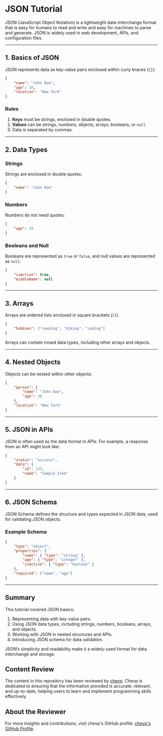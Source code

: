 
# JSON Tutorial

JSON (JavaScript Object Notation) is a lightweight data-interchange format that is easy for humans to read and write and easy for machines to parse and generate. JSON is widely used in web development, APIs, and configuration files.

---

## 1. Basics of JSON

JSON represents data as key-value pairs enclosed within curly braces (`{}`):

```json
{
    "name": "John Doe",
    "age": 30,
    "location": "New York"
}
```

### Rules

1. **Keys** must be strings, enclosed in double quotes.
2. **Values** can be strings, numbers, objects, arrays, booleans, or `null`.
3. Data is separated by commas.

---

## 2. Data Types

### Strings

Strings are enclosed in double quotes:

```json
{
    "name": "John Doe"
}
```

### Numbers

Numbers do not need quotes:

```json
{
    "age": 30
}
```

### Booleans and Null

Booleans are represented as `true` or `false`, and null values are represented as `null`:

```json
{
    "isActive": true,
    "middleName": null
}
```

---

## 3. Arrays

Arrays are ordered lists enclosed in square brackets (`[]`).

```json
{
    "hobbies": ["reading", "hiking", "coding"]
}
```

Arrays can contain mixed data types, including other arrays and objects.

---

## 4. Nested Objects

Objects can be nested within other objects:

```json
{
    "person": {
        "name": "John Doe",
        "age": 30
    },
    "location": "New York"
}
```

---

## 5. JSON in APIs

JSON is often used as the data format in APIs. For example, a response from an API might look like:

```json
{
    "status": "success",
    "data": {
        "id": 123,
        "name": "Sample Item"
    }
}
```

---

## 6. JSON Schema

JSON Schema defines the structure and types expected in JSON data, used for validating JSON objects.

### Example Schema

```json
{
    "type": "object",
    "properties": {
        "name": { "type": "string" },
        "age": { "type": "integer" },
        "isActive": { "type": "boolean" }
    },
    "required": ["name", "age"]
}
```

---

## Summary

This tutorial covered JSON basics:

1. Representing data with key-value pairs.
2. Using JSON data types, including strings, numbers, booleans, arrays, and objects.
3. Working with JSON in nested structures and APIs.
4. Introducing JSON schema for data validation.

JSON’s simplicity and readability make it a widely-used format for data interchange and storage.

## Content Review

The content in this repository has been reviewed by [chevp](https://github.com/chevp). Chevp is dedicated to ensuring that the information provided is accurate, relevant, and up-to-date, helping users to learn and implement programming skills effectively.

## About the Reviewer

For more insights and contributions, visit chevp's GitHub profile: [chevp's GitHub Profile](https://github.com/chevp).
